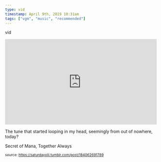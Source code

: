 ```yaml
---
type: vid
timestamp: April 9th, 2019 10:31am
tags: ["vgm", "music", "recommended"]
---
```

vid
<iframe width="500" height="281"  id="youtube_iframe" src="https://www.youtube.com/embed/GtpaOi7Y-t8?feature=oembed&amp;enablejsapi=1&amp;origin=http://safe.txmblr.com&amp;wmode=opaque" frameborder="0" allow="accelerometer; autoplay; clipboard-write; encrypted-media; gyroscope; picture-in-picture" allowfullscreen></iframe>                    
                                            
The tune that started looping in my head, seemingly from out of nowhere, today?

Secret of Mana, Together Always
 
                                                    
<small>source: https://saturdayxiii.tumblr.com/post/184062691789</small>
